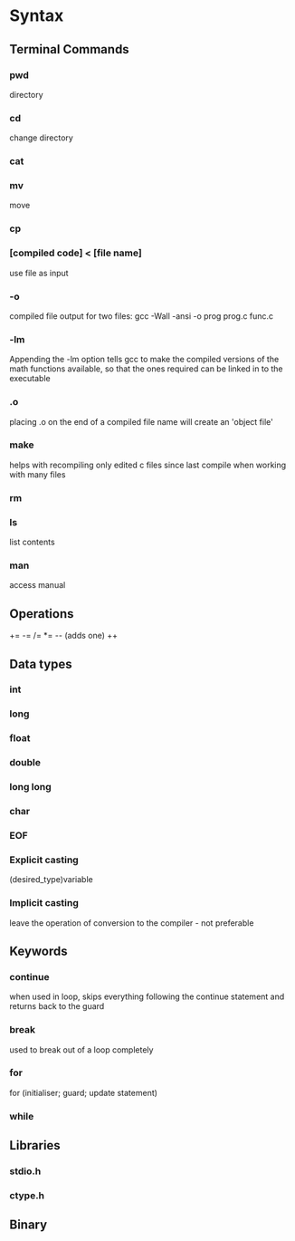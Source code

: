 # Syntax

## Terminal Commands
### pwd
directory
### cd
change directory

### cat


### mv
move

### cp

###  [compiled code] < [file name]
use file as input

### -o
compiled file output
for two files: gcc -Wall -ansi -o prog prog.c func.c
### -lm
Appending the -lm option tells gcc to make the compiled versions of the math functions available, so that the ones required can be linked in to the executable
### .o
placing .o on the end of a compiled file name will create an 'object file'
### make
helps with recompiling only edited c files since last compile when working with many files
### rm

### ls
list contents
### man
access manual

## Operations
+=
-=
/=
*=
-- (adds one)
++

## Data types
### int
### long
### float
### double
### long long
### char
### EOF

### Explicit casting
(desired_type)variable
### Implicit casting
leave the operation of conversion to the compiler - not preferable

## Keywords
### continue
when used in loop, skips everything following the continue statement and returns back to the guard
### break
used to break out of a loop completely
### for 
for (initialiser; guard; update statement)
### while

## Libraries
### stdio.h
### ctype.h



## Binary
